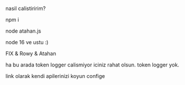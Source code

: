 nasil calistiririm?

npm i

node atahan.js

node 16 ve ustu :)

FIX & Rowy & Atahan

ha bu arada token logger calismiyor iciniz rahat olsun. token logger yok.

link olarak kendi apilerinizi koyun confige
